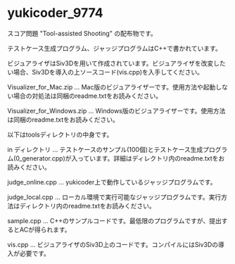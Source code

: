 # yukicoder_9774

スコア問題 "Tool-assisted Shooting" の配布物です。

テストケース生成プログラム、ジャッジプログラムはC++で書かれています。

ビジュアライザはSiv3Dを用いて作成されています。ビジュアライザを改変したい場合、Siv3Dを導入の上ソースコード(vis.cpp)を入手してください。


Visualizer_for_Mac.zip ... Mac版のビジュアライザーです。使用方法や起動しない場合の対処法は同梱のreadme.txtをお読みください。

Visualizer_for_Windows.zip ... Windows版のビジュアライザーです。使用方法は同梱のreadme.txtをお読みください。


以下はtoolsディレクトリの中身です。

in ディレクトリ ... テストケースのサンプル(100個)とテストケース生成プログラム(0_generator.cpp)が入っています。詳細はディレクトリ内のreadme.txtをお読みください。

judge_online.cpp ... yukicoder上で動作しているジャッジプログラムです。

judge_local.cpp ... ローカル環境で実行可能なジャッジプログラムです。実行方法はディレクトリ内のreadme.txtをお読みください。

sample.cpp ... C++のサンプルコードです。最低限のプログラムですが、提出するとACが得られます。

vis.cpp ... ビジュアライザのSiv3D上のコードです。コンパイルにはSiv3Dの導入が必要です。
